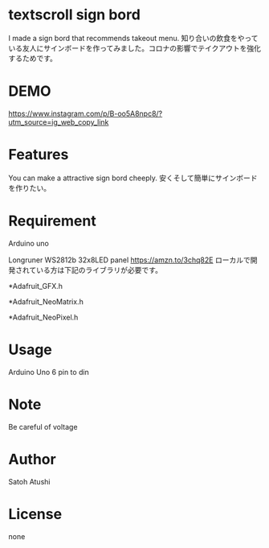 # textscroll sign bord

I made a sign bord that recommends takeout menu.
知り合いの飲食をやっている友人にサインボードを作ってみました。コロナの影響でテイクアウトを強化するためです。

# DEMO

https://www.instagram.com/p/B-oo5A8npc8/?utm_source=ig_web_copy_link

# Features

You can make a attractive sign bord cheeply.
安くそして簡単にサインボードを作りたい。
# Requirement
Arduino uno

Longruner WS2812b 32x8LED panel
https://amzn.to/3chq82E
ローカルで開発されている方は下記のライブラリが必要です。

*Adafruit_GFX.h

*Adafruit_NeoMatrix.h

*Adafruit_NeoPixel.h


# Usage

Arduino Uno 6 pin to din


# Note

Be careful of voltage

# Author

Satoh Atushi

# License
none
